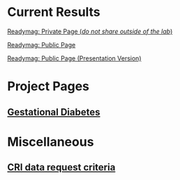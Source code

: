 # Current Results

[Readymag: Private Page (*do not share outside of the lab*)](https://readymag.com/zed/ehr-internal)

[Readymag: Public Page](https://readymag.com/zed/ehr)

[Readymag: Public Page (Presentation Version)](https://readymag.com/zed/ehr-presentation)

# Project Pages
## [**Gestational Diabetes**](http://34.66.189.202:4567/gollum/project/project/EHR/Gestational_Diabetes.md)


# Miscellaneous
## [**CRI data request criteria**](http://34.66.189.202:4567/gollum/project/project/EHR/CRI_request.md)